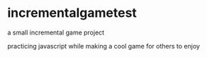 # incrementalgametest
a small incremental game project

practicing javascript while making a cool game for others to enjoy
